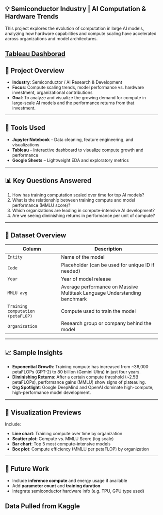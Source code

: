 ## 💡 Semiconductor Industry | AI Computation & Hardware Trends

This project explores the evolution of computation in large AI models, analyzing how hardware capabilities and compute scaling have accelerated across organizations and model architectures.

[Tableau Dashborad](https://public.tableau.com/views/BriefoverviewofAIcomputegrowth/Dashboard1?:language=en-US&:sid=&:redirect=auth&:display_count=n&:origin=viz_share_link)
---

## 🧭 Project Overview

- **Industry**: Semiconductor / AI Research & Development  
- **Focus**: Compute scaling trends, model performance vs. hardware investment, organizational contributions  
- **Goal**: To analyze and visualize the growing demand for compute in large-scale AI models and the performance returns from that investment.

---

## 🧰 Tools Used

- **Jupyter Notebook** – Data cleaning, feature engineering, and visualizations
- **Tableau** – Interactive dashboard to visualize compute growth and performance
- **Google Sheets** – Lightweight EDA and exploratory metrics

---

## 📊 Key Questions Answered

1. How has training computation scaled over time for top AI models?
2. What is the relationship between training compute and model performance (MMLU score)?
3. Which organizations are leading in compute-intensive AI development?
4. Are we seeing diminishing returns in performance per unit of compute?

---

## 📂 Dataset Overview

| Column | Description |
|--------|-------------|
| `Entity` | Name of the model |
| `Code` | Placeholder (can be used for unique ID if needed) |
| `Year` | Year of model release |
| `MMLU avg` | Average performance on Massive Multitask Language Understanding benchmark |
| `Training computation (petaFLOP)` | Compute used to train the model |
| `Organization` | Research group or company behind the model |

---

## 📈 Sample Insights

- **Exponential Growth**: Training compute has increased from ~36,000 petaFLOPs (GPT-2) to 80 billion (Gemini Ultra) in just four years.
- **Diminishing Returns**: After a certain compute threshold (~2.5B petaFLOPs), performance gains (MMLU) show signs of plateauing.
- **Org Spotlight**: Google DeepMind and OpenAI dominate high-compute, high-performance model development.

---

## 🧠 Visualization Previews

Include:
- **Line chart**: Training compute over time by organization
- **Scatter plot**: Compute vs. MMLU Score (log scale)
- **Bar chart**: Top 5 most compute-intensive models
- **Box plot**: Compute efficiency (MMLU per petaFLOP) by organization

---

## 🚀 Future Work

- Include **inference compute** and energy usage if available
- Add **parameter count** and **training duration**
- Integrate semiconductor hardware info (e.g. TPU, GPU type used)



## Data Pulled from Kaggle
